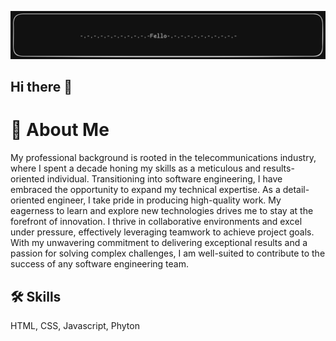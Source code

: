  ![Image][def]

[def]: https://raw.githubusercontent.com/Coferri/Coferri/refs/heads/main/header.png
## Hi there 👋

# 🚀 About Me

My professional background is rooted in the telecommunications industry, where I spent a decade honing my skills as a meticulous and results-oriented individual. Transitioning into software engineering, I have embraced the opportunity to expand my technical expertise. As a detail-oriented engineer, I take pride in producing high-quality work. My eagerness to learn and explore new technologies drives me to stay at the forefront of innovation. I thrive in collaborative environments and excel under pressure, effectively leveraging teamwork to achieve project goals. With my unwavering commitment to delivering exceptional results and a passion for solving complex challenges, I am well-suited to contribute to the success of any software engineering team.



## 🛠 Skills
HTML, CSS, Javascript, Phyton

 

<!--


<!--
**ferianai/ferianai** is a ✨ _special_ ✨ repository because its `README.md` (this file) appears on your GitHub profile.

Here are some ideas to get you started:

- 🔭 I’m currently working on ...
- 🌱 I’m currently learning ...
- 👯 I’m looking to collaborate on ...
- 🤔 I’m looking for help with ...
- 💬 Ask me about ...
- 📫 How to reach me: ...
- 😄 Pronouns: ...
- ⚡ Fun fact: ...
-->

